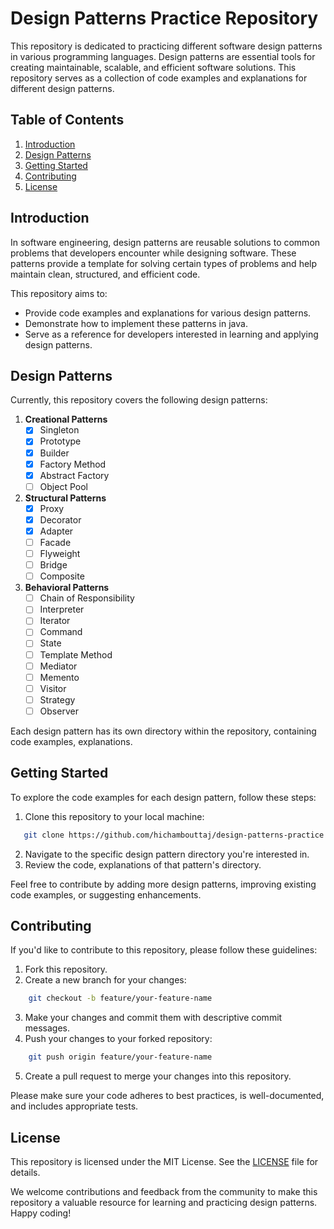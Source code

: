# Design Patterns Practice Repository
This repository is dedicated to practicing different software design patterns in various programming languages. Design patterns are essential tools for creating maintainable, scalable, and efficient software solutions. This repository serves as a collection of code examples and explanations for different design patterns.

## Table of Contents

1. [Introduction](#introduction)
2. [Design Patterns](#design-patterns)
3. [Getting Started](#getting-started)
4. [Contributing](#contributing)
5. [License](#license)

## Introduction


In software engineering, design patterns are reusable solutions to common problems that developers encounter while designing software. These patterns provide a template for solving certain types of problems and help maintain clean, structured, and efficient code.

This repository aims to:

- Provide code examples and explanations for various design patterns.
- Demonstrate how to implement these patterns in java.
- Serve as a reference for developers interested in learning and applying design patterns.

## Design Patterns

Currently, this repository covers the following design patterns:

1. **Creational Patterns**
    - [x] Singleton
    - [x] Prototype
    - [x] Builder
    - [x] Factory Method
    - [x] Abstract Factory
    - [ ] Object Pool

2. **Structural Patterns**
    - [x] Proxy
    - [x] Decorator
    - [x] Adapter
    - [ ] Facade
    - [ ] Flyweight
    - [ ] Bridge
    - [ ] Composite

3. **Behavioral Patterns**
    - [ ] Chain of Responsibility
    - [ ] Interpreter
    - [ ] Iterator
    - [ ] Command
    - [ ] State
    - [ ] Template Method
    - [ ] Mediator
    - [ ] Memento
    - [ ] Visitor
    - [ ] Strategy
    - [ ] Observer

Each design pattern has its own directory within the repository, containing code examples, explanations.

## Getting Started

To explore the code examples for each design pattern, follow these steps:

1. Clone this repository to your local machine:

```bash
   git clone https://github.com/hichambouttaj/design-patterns-practice.git
```

2. Navigate to the specific design pattern directory you're interested in.
3. Review the code, explanations of that pattern's directory.

Feel free to contribute by adding more design patterns, improving existing code examples, or suggesting enhancements.

## Contributing

If you'd like to contribute to this repository, please follow these guidelines:

1. Fork this repository.
2. Create a new branch for your changes:

```bash
    git checkout -b feature/your-feature-name
```

3. Make your changes and commit them with descriptive commit messages.
4. Push your changes to your forked repository:

```bash
    git push origin feature/your-feature-name
```

5. Create a pull request to merge your changes into this repository.

Please make sure your code adheres to best practices, is well-documented, and includes appropriate tests.

## License

This repository is licensed under the MIT License. See the <a href="https://rem.mit-license.org/">LICENSE<a/> file for details.

We welcome contributions and feedback from the community to make this repository a valuable resource for learning and practicing design patterns. Happy coding!

